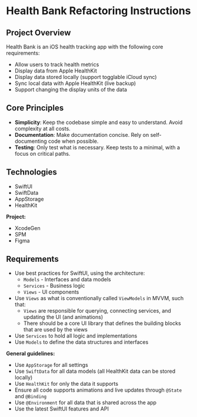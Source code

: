 # Health Bank Refactoring Instructions

## Project Overview

Health Bank is an iOS health tracking app with the following core requirements:

- Allow users to track health metrics
- Display data from Apple HealthKit
- Display data stored locally (support togglable iCloud sync)
- Sync local data with Apple HealthKit (live backup)
- Support changing the display units of the data

## Core Principles

- **Simplicity**: Keep the codebase simple and easy to understand. Avoid complexity at all costs.
- **Documentation**: Make documentation concise. Rely on self-documenting code when possible.
- **Testing**: Only test what is necessary. Keep tests to a minimal, with a focus on critical paths.

## Technologies

- SwiftUI
- SwiftData
- AppStorage
- HealthKit

**Project:**

- XcodeGen
- SPM
- Figma

## Requirements

- Use best practices for SwiftUI, using the architecture:
    - `Models` - Interfaces and data models
    - `Services` - Business logic
    - `Views` - UI components
- Use `Views` as what is conventionally called `ViewModels` in MVVM, such that:
    - `Views` are responsible for querying, connecting services, and updating the UI (and animations)
    - There should be a core UI library that defines the building blocks that are used by the views
- Use `Services` to hold all logic and implementations
- Use `Models` to define the data structures and interfaces

**General guidelines:**

- Use `AppStorage` for all settings
- Use `SwiftData` for all data models (all HealthKit data can be stored locally)
- Use `HealthKit` for only the data it supports
- Ensure all code supports animations and live updates through `@State` and `@Binding`
- Use `@Environment` for all data that is shared across the app
- Use the latest SwiftUI features and API
